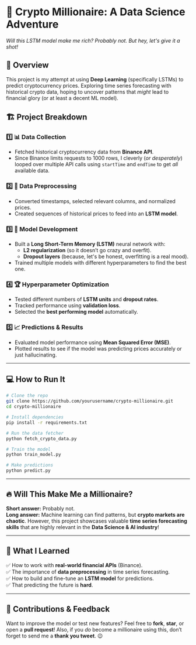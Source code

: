 # 🚀 Crypto Millionaire: A Data Science Adventure   
*Will this LSTM model make me rich? Probably not. But hey, let's give it a shot!*  

## 📜 Overview  
This project is my attempt at using **Deep Learning** (specifically LSTMs) to predict cryptocurrency prices. Exploring time series forecasting with historical crypto data, hoping to uncover patterns that *might* lead to financial glory (or at least a decent ML model).  

## 🏗️ Project Breakdown  

### 1️⃣ 📊 Data Collection  
- Fetched historical cryptocurrency data from **Binance API**.  
- Since Binance limits requests to 1000 rows, I cleverly (*or desperately*) looped over multiple API calls using `startTime` and `endTime` to get *all* available data.  

### 2️⃣ 🧹 Data Preprocessing  
- Converted timestamps, selected relevant columns, and normalized prices.  
- Created sequences of historical prices to feed into an **LSTM model**.  

### 3️⃣ 🧠 Model Development  
- Built a **Long Short-Term Memory (LSTM)** neural network with:  
  - **L2 regularization** (so it doesn’t go crazy and overfit).  
  - **Dropout layers** (because, let's be honest, overfitting is a real mood).  
- Trained multiple models with different hyperparameters to find the best one.  

### 4️⃣ 🏆 Hyperparameter Optimization  
- Tested different numbers of **LSTM units** and **dropout rates**.  
- Tracked performance using **validation loss**.  
- Selected the **best performing model** automatically.  

### 5️⃣ 📈 Predictions & Results  
- Evaluated model performance using **Mean Squared Error (MSE)**.  
- Plotted results to see if the model was predicting prices accurately or just hallucinating.  

---

## 💻 How to Run It  
```bash
# Clone the repo
git clone https://github.com/yourusername/crypto-millionaire.git
cd crypto-millionaire

# Install dependencies
pip install -r requirements.txt

# Run the data fetcher
python fetch_crypto_data.py

# Train the model
python train_model.py

# Make predictions
python predict.py
```
---

## 🔥 Will This Make Me a Millionaire?  
**Short answer:** Probably not.  
**Long answer:** Machine learning can find patterns, but **crypto markets are chaotic**. However, this project showcases valuable **time series forecasting skills** that are highly relevant in the **Data Science & AI industry**!  

---

## 📌 What I Learned  
✅ How to work with **real-world financial APIs** (Binance).  
✅ The importance of **data preprocessing** in time series forecasting.  
✅ How to build and fine-tune an **LSTM model** for predictions.  
✅ That predicting the future is **hard**.  

---

## 📢 Contributions & Feedback  
Want to improve the model or test new features? Feel free to **fork**, **star**, or open a **pull request**! Also, if you *do* become a millionaire using this, don’t forget to send me a **thank you tweet**. 😉  
